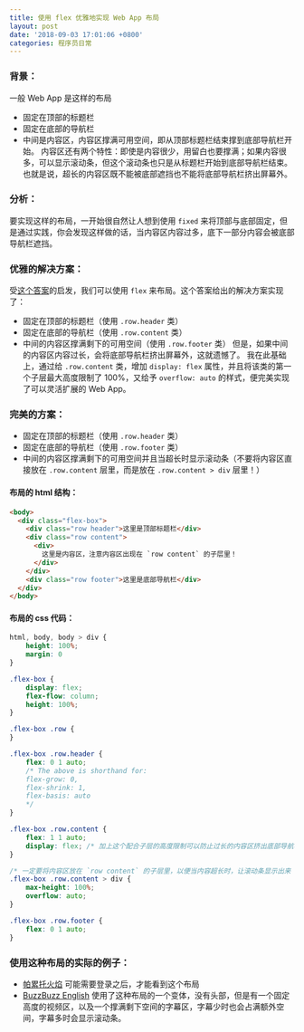 ```yaml
---
title: 使用 flex 优雅地实现 Web App 布局
layout: post
date: '2018-09-03 17:01:06 +0800'
categories: 程序员日常
---
```


### 背景：
一般 Web App 是这样的布局
- 固定在顶部的标题栏
- 固定在底部的导航栏
- 中间是内容区，内容区撑满可用空间，即从顶部标题栏结束撑到底部导航栏开始。
内容区还有两个特性：即使是内容很少，用留白也要撑满；如果内容很多，可以显示滚动条，但这个滚动条也只是从标题栏开始到底部导航栏结束。也就是说，超长的内容区既不能被底部遮挡也不能将底部导航栏挤出屏幕外。

### 分析：
要实现这样的布局，一开始很自然让人想到使用 `fixed` 来将顶部与底部固定，但是通过实践，你会发现这样做的话，当内容区内容过多，底下一部分内容会被底部导航栏遮挡。

### 优雅的解决方案：
受[这个答案](http://stackoverflow.com/questions/90178/make-a-div-fill-the-height-of-the-remaining-screen-space)的启发，我们可以使用 `flex` 来布局。这个答案给出的解决方案实现了：
- 固定在顶部的标题栏（使用 `.row.header` 类）
- 固定在底部的导航栏（使用 `.row.content` 类）
- 中间的内容区撑满剩下的可用空间（使用 `.row.footer` 类）
但是，如果中间的内容区内容过长，会将底部导航栏挤出屏幕外，这就遗憾了。
我在此基础上，通过给 `.row.content` 类，增加 `display: flex` 属性，并且将该类的第一个子层最大高度限制了 100%，又给予 `overflow: auto` 的样式，便完美实现了可以灵活扩展的 Web App。

### 完美的方案：
- 固定在顶部的标题栏（使用 `.row.header` 类）
- 固定在底部的导航栏（使用 `.row.footer` 类）
- 中间的内容区撑满剩下的可用空间并且当超长时显示滚动条（不要将内容区直接放在 `.row.content` 层里，而是放在 `.row.content > div` 层里！）

#### 布局的 html 结构：
```html
<body>
  <div class="flex-box">
    <div class="row header">这里是顶部标题栏</div>
    <div class="row content">
      <div>
        这里是内容区，注意内容区出现在 `row content` 的子层里！
      </div>
    </div>
    <div class="row footer">这里是底部导航栏</div>
  </div>
</body>
``` 

#### 布局的 css 代码：
```css
html, body, body > div {
    height: 100%;
    margin: 0
}

.flex-box {
    display: flex;
    flex-flow: column;
    height: 100%;
}

.flex-box .row {
}

.flex-box .row.header {
    flex: 0 1 auto;
    /* The above is shorthand for:
    flex-grow: 0,
    flex-shrink: 1,
    flex-basis: auto
    */
}

.flex-box .row.content {
    flex: 1 1 auto;
    display: flex; /* 加上这个配合子层的高度限制可以防止过长的内容区挤出底部导航栏！ */
}

/* 一定要将内容区放在 `row content` 的子层里，以便当内容超长时，让滚动条显示出来 */
.flex-box .row.content > div {
    max-height: 100%;
    overflow: auto;
}

.flex-box .row.footer {
    flex: 0 1 auto;
}
```

### 使用这种布局的实际的例子：
- [帕累托火焰](https://pareto-fire.pa-pa.me/)
可能需要登录之后，才能看到这个布局
- [BuzzBuzz English](http://past.buzzbuzzenglish.com/s/player?date=2017-08-24&cat=culture&level=B&lesson_id=b1fe0ea0-7e75-11e7-98fa-ed557983c686&video_path=/resources/buzz/smil/2017-07-24-B.json&new_words_path=/resources/buzz/newWords/2017-07-24-B.json&lesson_id=b1fe0ea0-7e75-11e7-98fa-ed557983c686)
使用了这种布局的一个变体，没有头部，但是有一个固定高度的视频区，以及一个撑满剩下空间的字幕区，字幕少时也会占满额外空间，字幕多时会显示滚动条。